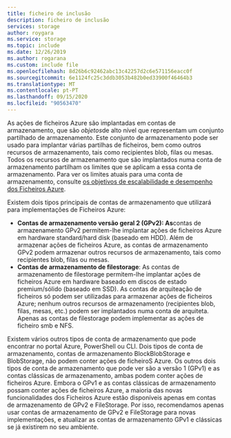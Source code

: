 ```yaml
---
title: ficheiro de inclusão
description: ficheiro de inclusão
services: storage
author: roygara
ms.service: storage
ms.topic: include
ms.date: 12/26/2019
ms.author: rogarana
ms.custom: include file
ms.openlocfilehash: 8d26b6c92462abc13c42257d2c6e571156eacc0f
ms.sourcegitcommit: 6e1124fc25c3ddb3053b482b0ed33900f46464b3
ms.translationtype: MT
ms.contentlocale: pt-PT
ms.lasthandoff: 09/15/2020
ms.locfileid: "90563470"
---
```

As ações de ficheiros Azure são implantadas em contas de armazenamento, que são *objetos*de alto nível que representam um conjunto partilhado de armazenamento. Este conjunto de armazenamento pode ser usado para implantar várias partilhas de ficheiros, bem como outros recursos de armazenamento, tais como recipientes blob, filas ou mesas. Todos os recursos de armazenamento que são implantados numa conta de armazenamento partilham os limites que se aplicam a essa conta de armazenamento. Para ver os limites atuais para uma conta de armazenamento, consulte [os objetivos de escalabilidade e desempenho dos Ficheiros Azure](../articles/storage/files/storage-files-scale-targets.md).

Existem dois tipos principais de contas de armazenamento que utilizará para implementações de Ficheiros Azure: 
- **Contas de armazenamento versão geral 2 (GPv2): As**contas de armazenamento GPv2 permitem-lhe implantar ações de ficheiros Azure em hardware standard/hard disk (baseado em HDD). Além de armazenar ações de ficheiros Azure, as contas de armazenamento GPv2 podem armazenar outros recursos de armazenamento, tais como recipientes blob, filas ou mesas. 
- **Contas de armazenamento de filestorage**: As contas de armazenamento de filestorage permitem-lhe implantar ações de ficheiros Azure em hardware baseado em discos de estado premium/sólido (baseado em SSD). As contas de arquiteação de ficheiros só podem ser utilizadas para armazenar ações de ficheiros Azure; nenhum outros recursos de armazenamento (recipientes blob, filas, mesas, etc.) podem ser implantados numa conta de arquiteta. Apenas as contas de filestorage podem implementar as ações de ficheiro smb e NFS.

Existem vários outros tipos de conta de armazenamento que pode encontrar no portal Azure, PowerShell ou CLI. Dois tipos de conta de armazenamento, contas de armazenamento BlockBlobStorage e BlobStorage, não podem conter ações de ficheiroS Azure. Os outros dois tipos de conta de armazenamento que pode ver são a versão 1 (GPv1) e as contas clássicas de armazenamento, ambas podem conter ações de ficheiros Azure. Embora o GPv1 e as contas clássicas de armazenamento possam conter ações de ficheiros Azure, a maioria das novas funcionalidades dos Ficheiros Azure estão disponíveis apenas em contas de armazenamento de GPv2 e FileStorage. Por isso, recomendamos apenas usar contas de armazenamento de GPv2 e FileStorage para novas implementações, e atualizar as contas de armazenamento GPv1 e clássicas se já existirem no seu ambiente.  